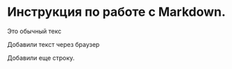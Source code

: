 # Инструкция по работе с Markdown.

Это обычный текс

Добавили текст через браузер

Добавили еще строку.

